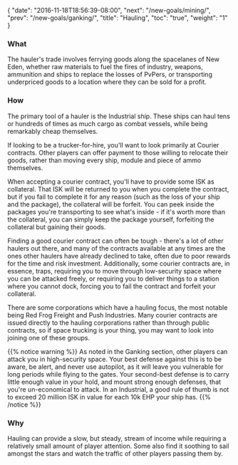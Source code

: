 {
  "date": "2016-11-18T18:56:39-08:00",
  "next": "/new-goals/mining/",
  "prev": "/new-goals/ganking/",
  "title": "Hauling",
  "toc": "true",
  "weight": "1"
}

### What

The hauler's trade involves ferrying goods along the spacelanes of New Eden,
whether raw materials to fuel the fires of industry,
weapons, ammunition and ships to replace the losses of PvPers,
or transporting underpriced goods to a location where they can be sold for a profit.

### How

The primary tool of a hauler is the Industrial ship.
These ships can haul tens or hundreds of times as much cargo as combat vessels,
while being remarkably cheap themselves.

If looking to be a trucker-for-hire, you'll want to look primarily at Courier contracts.
Other players can offer payment to those willing to relocate their goods,
rather than moving every ship, module and piece of ammo themselves.

When accepting a courier contract, you'll have to provide some ISK as collateral.
That ISK will be returned to you when you complete the contract,
but if you fail to complete it for any reason (such as the loss of your ship and the package),
the collateral will be forfeit.  You can peek inside the packages you're transporting
to see what's inside - if it's worth more than the collateral, you can simply keep the package yourself,
forfeiting the collateral but gaining their goods.

Finding a good courier contract can often be tough - there's a lot of other haulers out there,
and many of the contracts available at any times are the ones other haulers have already
declined to take, often due to poor rewards for the time and risk investment.
Additionally, some courier contracts are, in essence, traps, requiring you to move through
low-security space where you can be attacked freely, or requiring you to deliver things to a 
station where you cannot dock, forcing you to fail the contract and forfeit your collateral.

There are some corporations which have a hauling focus, the most notable being 
Red Frog Freight and Push Industries.  Many courier contracts are issued directly
to the hauling corporations rather than through public contracts,
so if space trucking is your thing, you may want to look into joining one of these groups.

{{% notice warning %}}
As noted in the Ganking section, other players can attack you in high-security space.
Your best defense against this is to be aware, be alert, and never use autopilot,
as it will leave you vulnerable for long periods while flying to the gates.
Your second-best defense is to carry little enough value in your hold,
and mount strong enough defenses, that you're un-economical to attack.
In an Industrial, a good rule of thumb is not to exceed 20 million ISK in value 
for each 10k EHP your ship has.
{{% /notice %}}

### Why

Hauling can provide a slow, but steady, stream of income
while requiring a relatively small amount of player attention.
Some also find it soothing to sail amongst the stars
and watch the traffic of other players passing them by.